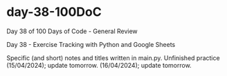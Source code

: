 # day-38-100DoC
Day 38 of 100 Days of Code - General Review

Day 38 - Exercise Tracking with Python and Google Sheets

Specific (and short) notes and titles written in main.py. 
  Unfinished practice (15/04/2024); update tomorrow.
                      (16/04/2024); update tomorrow.
